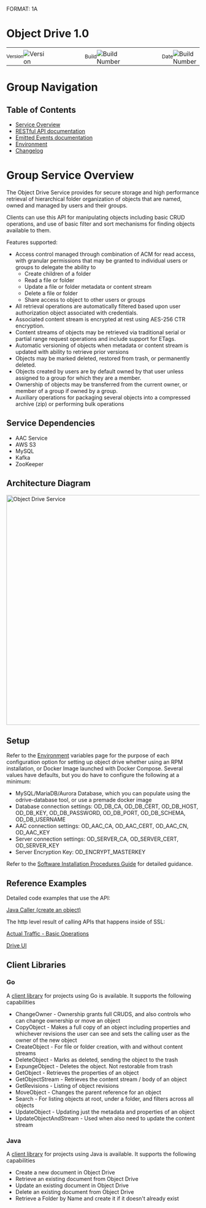 FORMAT: 1A

# Object Drive 1.0 

<table style="width:100%;border:0px;"><tbody><tr><td style="padding:0px;border-spacing:0;border-collapse:collapse;font-family:Helvetica;font-size:10pt;vertical-align:center;">Version</td><td style="padding:0px;padding-top:6px;"><img src="static/images/odrive-version.png" alt="Version"></td><td style="width:20%;font-size:8pt;"> </td><td style="padding:0px;font-size:10pt;">Build</td><td style="padding:0px;padding-top:6px;"><img src="static/images/odrive-buildnum.png" alt="Build Number"></td><td style="width:20%;font-size:8pt;"></td><td style="padding:0px;font-size:10pt;">Date</td><td style="padding:0px;padding-top:6px;"><img src="static/images/odrive-builddate.png" alt="Build Number"></td></tr></tbody></table>

# Group Navigation

## Table of Contents

+ [Service Overview](./)
+ [RESTful API documentation](static/templates/rest.html)
+ [Emitted Events documentation](static/templates/events.html)
+ [Environment](static/templates/environment.html)
+ [Changelog](static/templates/changelog.html)

# Group Service Overview
The Object Drive Service provides for secure storage and high performance retrieval of hierarchical folder organization of objects that are named, owned and managed by users and their groups.

Clients can use this API for manipulating objects including basic CRUD operations, and use of basic filter and sort mechanisms for finding objects available to them.

Features supported:

+ Access control managed through combination of ACM for read access, with granular permissions that may be granted to individual users or groups to delegate the ability to
  + Create children of a folder
  + Read a file or folder
  + Update a file or folder metadata or content stream
  + Delete a file or folder
  + Share access to object to other users or groups
+ All retrieval operations are automatically filtered based upon user authorization object associated with credentials.
+ Associated content stream is encrypted at rest using AES-256 CTR encryption.
+ Content streams of objects may be retrieved via traditional serial or partial range request operations and include support for ETags.
+ Automatic versioning of objects when metadata or content stream is updated with ability to retrieve prior versions
+ Objects may be marked deleted, restored from trash, or permanently deleted.
+ Objects created by users are by default owned by that user unless assigned to a group for which they are a member.
+ Ownership of objects may be transferred from the current owner, or member of a group if owned by a group.
+ Auxiliary operations for packaging several objects into a compressed archive (zip) or performing bulk operations


## Service Dependencies

+ AAC Service
+ AWS S3
+ MySQL
+ Kafka
+ ZooKeeper

## Architecture Diagram

<img src="static/images/odrive-service.png" alt="Object Drive Service" width="600" align="middle" />

## Setup

Refer to the [Environment](static/templates/environment.html) variables page for the purpose of each configuration option for setting up object drive whether using an RPM installation, or Docker Image launched with Docker Compose. Several values have defaults, but you do have to configure the following at a minimum:
* MySQL/MariaDB/Aurora Database, which you can populate using the odrive-database tool, or use a premade docker image
* Database connection settings: OD_DB_CA, OD_DB_CERT, OD_DB_HOST, OD_DB_KEY, OD_DB_PASSWORD, OD_DB_PORT, OD_DB_SCHEMA, OD_DB_USERNAME
* AAC connection settings: OD_AAC_CA, OD_AAC_CERT, OD_AAC_CN, OD_AAC_KEY
* Server connection settings: OD_SERVER_CA, OD_SERVER_CERT, OD_SERVER_KEY
* Server Encryption Key: OD_ENCRYPT_MASTERKEY

Refer to the [Software Installation Procedures Guide](https://docs.google.com/document/d/1BV0mv-HePAfOJ0C1SLl1Dr6tKj1TRkgMYSOnSSbQ16s/edit#heading=h.cq93k7j2zwk3) for detailed guidance.


##  Reference Examples

Detailed code examples that use the API:

[Java Caller (create an object)](static/templates/ObjectDriveSDK.java)

The http level result of calling APIs that happens inside of SSL:

[Actual Traffic - Basic Operations](static/templates/APISample.html)

[Drive UI](/apps/drive/index.html)

## Client Libraries

### Go

A [client library](static/client.go) for projects using Go is available. It supports the following capabilities

+	ChangeOwner - Ownership grants full CRUDS, and also controls who can change ownership or move an object
+ CopyObject - Makes a full copy of an object including properties and whichever revisions the user can see and sets the calling user as the owner of the new object
+	CreateObject - For file or folder creation, with and without content streams
+	DeleteObject - Marks as deleted, sending the object to the trash
+ ExpungeObject - Deletes the object. Not restorable from trash
+	GetObject - Retrieves the properties of an object
+	GetObjectStream - Retrieves the content stream / body of an object
+	GetRevisions - Listing of object revisions
+	MoveObject - Changes the parent reference for an object
+	Search - For listing objects at root, under a folder, and filters across all objects
+	UpdateObject - Updating just the metadata and properties of an object
+	UpdateObjectAndStream - Used when also need to update the content stream

### Java

A [client library](https://gitlab.363-283.io/bedrock/object-drive-client) for projects using Java is available. It supports the following capabilities

+ Create a new document in Object Drive
+ Retrieve an existing document from Object Drive
+ Update an existing document in Object Drive
+ Delete an existing document from Object Drive
+ Retrieve a Folder by Name and create it if it doesn't already exist